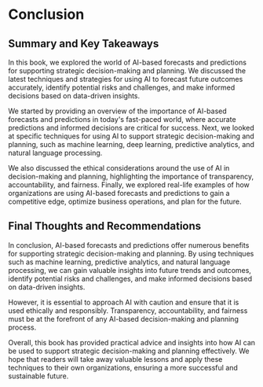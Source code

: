 # Conclusion

Summary and Key Takeaways
-------------------------

In this book, we explored the world of AI-based forecasts and predictions for supporting strategic decision-making and planning. We discussed the latest techniques and strategies for using AI to forecast future outcomes accurately, identify potential risks and challenges, and make informed decisions based on data-driven insights.

We started by providing an overview of the importance of AI-based forecasts and predictions in today's fast-paced world, where accurate predictions and informed decisions are critical for success. Next, we looked at specific techniques for using AI to support strategic decision-making and planning, such as machine learning, deep learning, predictive analytics, and natural language processing.

We also discussed the ethical considerations around the use of AI in decision-making and planning, highlighting the importance of transparency, accountability, and fairness. Finally, we explored real-life examples of how organizations are using AI-based forecasts and predictions to gain a competitive edge, optimize business operations, and plan for the future.

Final Thoughts and Recommendations
----------------------------------

In conclusion, AI-based forecasts and predictions offer numerous benefits for supporting strategic decision-making and planning. By using techniques such as machine learning, predictive analytics, and natural language processing, we can gain valuable insights into future trends and outcomes, identify potential risks and challenges, and make informed decisions based on data-driven insights.

However, it is essential to approach AI with caution and ensure that it is used ethically and responsibly. Transparency, accountability, and fairness must be at the forefront of any AI-based decision-making and planning process.

Overall, this book has provided practical advice and insights into how AI can be used to support strategic decision-making and planning effectively. We hope that readers will take away valuable lessons and apply these techniques to their own organizations, ensuring a more successful and sustainable future.